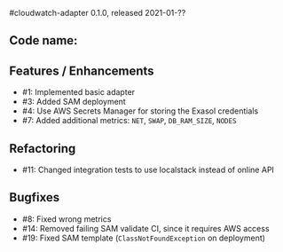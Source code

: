 #cloudwatch-adapter 0.1.0, released 2021-01-??

## Code name:

## Features / Enhancements

* #1: Implemented basic adapter
* #3: Added SAM deployment
* #4: Use AWS Secrets Manager for storing the Exasol credentials
* #7: Added additional metrics: `NET`, `SWAP`, `DB_RAM_SIZE`, `NODES`

## Refactoring

* #11: Changed integration tests to use localstack instead of online API

## Bugfixes

* #8: Fixed wrong metrics
* #14: Removed failing SAM validate CI, since it requires AWS access
* #19: Fixed SAM template (`ClassNotFoundException` on deployment)
